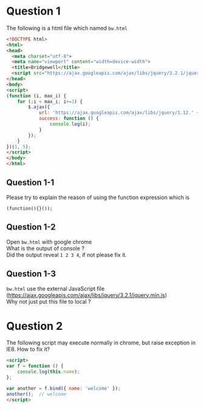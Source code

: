 # Question 1
The following is a html file which named `bw.html`

```html
<!DOCTYPE html>
<html>
<head>
  <meta charset="utf-8">
  <meta name="viewport" content="width=device-width">
  <title>Bridgewell</title>
  <script src="https://ajax.googleapis.com/ajax/libs/jquery/3.2.1/jquery.min.js"></script>
</head>
<body>
<script>
(function (i, max_i) {
    for (;i < max_i; i+=1) {
        $.ajax({
            url: 'https://ajax.googleapis.com/ajax/libs/jquery/1.12.' + i + '/jquery.min.js',
            success: function () {
                console.log(i);
            }
        });
    }
})(1, 5);
</script>
</body>
</html>
```
## Question 1-1
Please try to explain the reason of using the function expression which is
```
(function(){}());
```

## Question 1-2
Open `bw.html` with google chrome  
What is the output of console ?  
Did the output reveal `1 2 3 4`, if not please fix it.

## Question 1-3
`bw.html` use the external JavaScript file (https://ajax.googleapis.com/ajax/libs/jquery/3.2.1/jquery.min.js)  
Why not just put this file to local ?

# Question 2
The following script may execute normally in chrome, but raise exception in IE8.
How to fix it?
```html
<script>
var f = function () {
    console.log(this.name);
};

var another = f.bind({ name: 'welcome' });
another();  // welcome
</script>
```